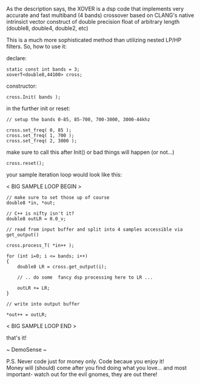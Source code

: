 As the description says, the XOVER is a dsp code that implements 
very accurate and fast multiband (4 bands) crossover based on 
CLANG's native intrinsict vector construct of double precision float
of arbitrary length (double8, double4, double2, etc)

This is a much more sophisticated method than utilizing nested LP/HP filters.
So, how to use it:

declare:
    
    static const int bands = 3;
    xoverT<double8,44100> cross;

constructor:

    cross.Init( bands );
 
in the further init or reset:

    // setup the bands 0-85, 85-700, 700-3000, 3000-44khz

    cross.set_freq( 0, 85 );
    cross.set_freq( 1, 700 );
    cross.set_freq( 2, 3000 );

make sure to call this after Init() or bad things will happen (or not...)

    cross.reset();

your sample iteration loop would look like this:

< BIG SAMPLE LOOP BEGIN >

    // make sure to set those up of course
    double8 *in, *out; 

    // C++ is nifty isn't it?
    double8 outLR = 0.0_v;

    // read from input buffer and split into 4 samples accessible via get_output()

    cross.process_T( *in++ );

    for (int i=0; i <= bands; i++)
    {
        double8 LR = cross.get_output(i);

        // .. do some  fancy dsp processing here to LR ...
    
        outLR += LR;     
    }

    // write into output buffer

    *out++ = outLR;

< BIG SAMPLE LOOP END >

that's it!

~ DemoSense ~

P.S. Never code just for money only. Code becaue you enjoy it!  
Money will (should) come after you find doing what you love... and
most important- watch out for the evil gnomes, they are out there!

